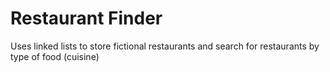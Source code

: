 # Restaurant Finder

Uses linked lists to store fictional restaurants and search for restaurants by type of food (cuisine)